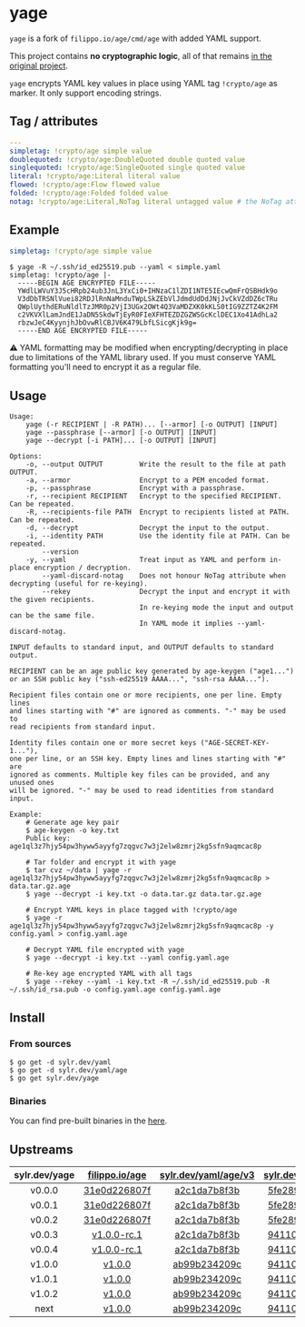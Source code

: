 yage
====

`yage` is a fork of `filippo.io/age/cmd/age` with added YAML support.

This project contains **no cryptographic logic**, all of that remains
[in the original project](https://github.com/FiloSottile/age).

`yage` encrypts YAML key values in place using YAML tag `!crypto/age` as marker.
It only support encoding strings.

Tag / attributes
----------------

```yaml
---
simpletag: !crypto/age simple value
doublequoted: !crypto/age:DoubleQuoted double quoted value
singlequoted: !crypto/age:SingleQuoted single quoted value
literal: !crypto/age:Literal literal value
flowed: !crypto/age:Flow flowed value
folded: !crypto/age:Folded folded value
notag: !crypto/age:Literal,NoTag literal untagged value # the NoTag attribute will cause yage to drop the tag when decrypting
```

Example
-------

```yaml
simpletag: !crypto/age simple value
```

```shell
$ yage -R ~/.ssh/id_ed25519.pub --yaml < simple.yaml
simpletag: !crypto/age |-
  -----BEGIN AGE ENCRYPTED FILE-----
  YWdlLWVuY3J5cHRpb24ub3JnL3YxCi0+IHNzaC1lZDI1NTE5IEcwQmFrQSBHdk9o
  V3dDbTRSNlVuei82RDJlRnNaMnduTWpLSkZEbVlJdmdUdDdJNjJvCkVZdDZ6cTRu
  QWplUythdERuNldlTzJMR0p2VjI3UGx2OWt4Q3VaMDZXK0kKLS0tIG9ZZTZ4K2FM
  c2VKVXlLamJndE1JaDN5SkdwTjEyR0FIeXFHTEZDZGZWSGcKclDEC1Xo41AdhLa2
  rbzwJeC4KyynjhJbOvwRlCBJV6K479LbfLSicgKjk9g=
  -----END AGE ENCRYPTED FILE-----
```

⚠️ YAML formatting may be modified when encrypting/decrypting in place due to limitations
of the YAML library used. If you must conserve YAML formatting you'll need to
encrypt it as a regular file.

Usage
-----

```
Usage:
    yage (-r RECIPIENT | -R PATH)... [--armor] [-o OUTPUT] [INPUT]
    yage --passphrase [--armor] [-o OUTPUT] [INPUT]
    yage --decrypt [-i PATH]... [-o OUTPUT] [INPUT]

Options:
    -o, --output OUTPUT         Write the result to the file at path OUTPUT.
    -a, --armor                 Encrypt to a PEM encoded format.
    -p, --passphrase            Encrypt with a passphrase.
    -r, --recipient RECIPIENT   Encrypt to the specified RECIPIENT. Can be repeated.
    -R, --recipients-file PATH  Encrypt to recipients listed at PATH. Can be repeated.
    -d, --decrypt               Decrypt the input to the output.
    -i, --identity PATH         Use the identity file at PATH. Can be repeated.
        --version
    -y, --yaml                  Treat input as YAML and perform in-place encryption / decryption.
        --yaml-discard-notag    Does not honour NoTag attribute when decrypting (useful for re-keying).
        --rekey                 Decrypt the input and encrypt it with the given recipients.
                                In re-keying mode the input and output can be the same file.
                                In YAML mode it implies --yaml-discard-notag.

INPUT defaults to standard input, and OUTPUT defaults to standard output.

RECIPIENT can be an age public key generated by age-keygen ("age1...")
or an SSH public key ("ssh-ed25519 AAAA...", "ssh-rsa AAAA...").

Recipient files contain one or more recipients, one per line. Empty lines
and lines starting with "#" are ignored as comments. "-" may be used to
read recipients from standard input.

Identity files contain one or more secret keys ("AGE-SECRET-KEY-1..."),
one per line, or an SSH key. Empty lines and lines starting with "#" are
ignored as comments. Multiple key files can be provided, and any unused ones
will be ignored. "-" may be used to read identities from standard input.

Example:
    # Generate age key pair
    $ age-keygen -o key.txt
    Public key: age1ql3z7hjy54pw3hyww5ayyfg7zqgvc7w3j2elw8zmrj2kg5sfn9aqmcac8p

    # Tar folder and encrypt it with yage
    $ tar cvz ~/data | yage -r age1ql3z7hjy54pw3hyww5ayyfg7zqgvc7w3j2elw8zmrj2kg5sfn9aqmcac8p > data.tar.gz.age
    $ yage --decrypt -i key.txt -o data.tar.gz data.tar.gz.age

    # Encrypt YAML keys in place tagged with !crypto/age
    $ yage -r age1ql3z7hjy54pw3hyww5ayyfg7zqgvc7w3j2elw8zmrj2kg5sfn9aqmcac8p -y config.yaml > config.yaml.age

    # Decrypt YAML file encrypted with yage
    $ yage --decrypt -i key.txt --yaml config.yaml.age

    # Re-key age encrypted YAML with all tags
    $ yage --rekey --yaml -i key.txt -R ~/.ssh/id_ed25519.pub -R ~/.ssh/id_rsa.pub -o config.yaml.age config.yaml.age
```

Install
-------

### From sources

```shell
$ go get -d sylr.dev/yaml
$ go get -d sylr.dev/yaml/age
$ go get sylr.dev/yage
```

### Binaries

You can find pre-built binaries in the [here](https://github.com/sylr/yage/releases).

Upstreams
---------

| sylr.dev/yage | [filippo.io/age](https://github.com/FiloSottile/age)                 | [sylr.dev/yaml/age/v3](https://github.com/sylr/go-yaml-age)           | [sylr.dev/yaml/v3](https://github.com/sylr/go-yaml)               |
|:-------------:|:--------------------------------------------------------------------:|:---------------------------------------------------------------------:|:-----------------------------------------------------------------:|
| v0.0.0        | [31e0d226807f](https://github.com/FiloSottile/age/tree/31e0d226807f) | [a2c1da7b8f3b](https://github.com/sylr/go-yaml-age/tree/a2c1da7b8f3b) | [5fe289210a56](https://github.com/sylr/go-yaml/tree/5fe289210a56) |
| v0.0.1        | [31e0d226807f](https://github.com/FiloSottile/age/tree/31e0d226807f) | [a2c1da7b8f3b](https://github.com/sylr/go-yaml-age/tree/a2c1da7b8f3b) | [5fe289210a56](https://github.com/sylr/go-yaml/tree/5fe289210a56) |
| v0.0.2        | [31e0d226807f](https://github.com/FiloSottile/age/tree/31e0d226807f) | [a2c1da7b8f3b](https://github.com/sylr/go-yaml-age/tree/a2c1da7b8f3b) | [5fe289210a56](https://github.com/sylr/go-yaml/tree/5fe289210a56) |
| v0.0.3        | [v1.0.0-rc.1](https://github.com/FiloSottile/age/tree/v1.0.0-rc.1)   | [a2c1da7b8f3b](https://github.com/sylr/go-yaml-age/tree/a2c1da7b8f3b) | [941109e4f08c](https://github.com/sylr/go-yaml/tree/941109e4f08c) |
| v0.0.4        | [v1.0.0-rc.1](https://github.com/FiloSottile/age/tree/v1.0.0-rc.1)   | [a2c1da7b8f3b](https://github.com/sylr/go-yaml-age/tree/a2c1da7b8f3b) | [941109e4f08c](https://github.com/sylr/go-yaml/tree/941109e4f08c) |
| v1.0.0        | [v1.0.0](https://github.com/FiloSottile/age/tree/v1.0.0)             | [ab99b234209c](https://github.com/sylr/go-yaml-age/tree/ab99b234209c) | [941109e4f08c](https://github.com/sylr/go-yaml/tree/941109e4f08c) |
| v1.0.1        | [v1.0.0](https://github.com/FiloSottile/age/tree/v1.0.0)             | [ab99b234209c](https://github.com/sylr/go-yaml-age/tree/ab99b234209c) | [941109e4f08c](https://github.com/sylr/go-yaml/tree/941109e4f08c) |
| v1.0.2        | [v1.0.0](https://github.com/FiloSottile/age/tree/v1.0.0)             | [ab99b234209c](https://github.com/sylr/go-yaml-age/tree/ab99b234209c) | [941109e4f08c](https://github.com/sylr/go-yaml/tree/941109e4f08c) |
| next          | [v1.0.0](https://github.com/FiloSottile/age/tree/v1.0.0)             | [ab99b234209c](https://github.com/sylr/go-yaml-age/tree/ab99b234209c) | [941109e4f08c](https://github.com/sylr/go-yaml/tree/941109e4f08c) |
